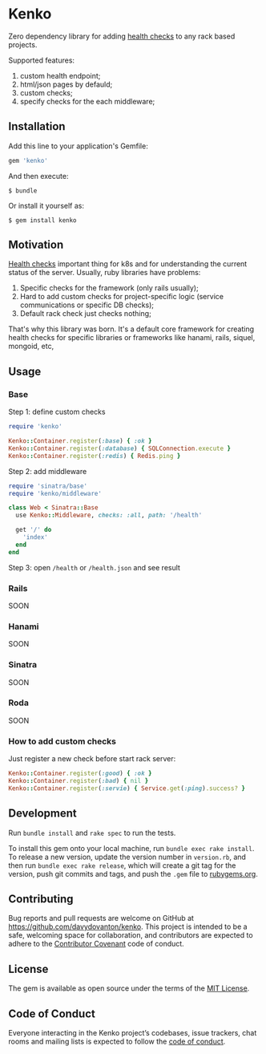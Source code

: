 # Kenko

Zero dependency library for adding [health checks](https://microservices.io/patterns/observability/health-check-api.html) to any rack based projects.

Supported features:

1. custom health endpoint;
2. html/json pages by defauld;
3. custom checks;
4. specify checks for the each middleware;

## Installation

Add this line to your application's Gemfile:

```ruby
gem 'kenko'
```

And then execute:

    $ bundle

Or install it yourself as:

    $ gem install kenko

## Motivation

[Health checks](https://microservices.io/patterns/observability/health-check-api.html) important thing for k8s and for understanding the current status of the server. Usually, ruby libraries have problems:

1. Specific checks for the framework (only rails usually);
2. Hard to add custom checks for project-specific logic (service communications or specific DB checks);
3. Default rack check just checks nothing;

That's why this library was born. It's a default core framework for creating health checks for specific libraries or frameworks like hanami, rails, siquel, mongoid, etc,

## Usage

### Base

Step 1: define custom checks

```ruby
require 'kenko'

Kenko::Container.register(:base) { :ok }
Kenko::Container.register(:database) { SQLConnection.execute }
Kenko::Container.register(:redis) { Redis.ping }
```

Step 2: add middleware

```ruby
require 'sinatra/base'
require 'kenko/middleware'

class Web < Sinatra::Base
  use Kenko::Middleware, checks: :all, path: '/health'

  get '/' do
    'index'
  end
end
```

Step 3: open `/health` or `/health.json` and see result

### Rails
SOON

### Hanami
SOON

### Sinatra
SOON

### Roda
SOON

### How to add custom checks
Just register a new check before start rack server:

```ruby
Kenko::Container.register(:good) { :ok }
Kenko::Container.register(:bad) { nil }
Kenko::Container.register(:servie) { Service.get(:ping).success? }
```

## Development

Run `bundle install` and `rake spec` to run the tests.

To install this gem onto your local machine, run `bundle exec rake install`. To release a new version, update the version number in `version.rb`, and then run `bundle exec rake release`, which will create a git tag for the version, push git commits and tags, and push the `.gem` file to [rubygems.org](https://rubygems.org).

## Contributing

Bug reports and pull requests are welcome on GitHub at https://github.com/davydovanton/kenko. This project is intended to be a safe, welcoming space for collaboration, and contributors are expected to adhere to the [Contributor Covenant](http://contributor-covenant.org) code of conduct.

## License

The gem is available as open source under the terms of the [MIT License](https://opensource.org/licenses/MIT).

## Code of Conduct

Everyone interacting in the Kenko project’s codebases, issue trackers, chat rooms and mailing lists is expected to follow the [code of conduct](https://github.com/davydovanton/kenko/blob/master/CODE_OF_CONDUCT.md).
